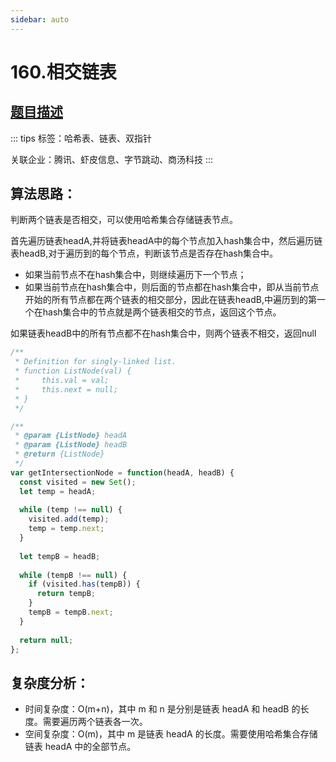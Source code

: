 ```yaml
---
sidebar: auto
---
```


# 160.相交链表

## [题目描述](https://leetcode.cn/problems/intersection-of-two-linked-lists/description/)


::: tips
标签：哈希表、链表、双指针

关联企业：腾讯、虾皮信息、字节跳动、商汤科技
:::

## 算法思路：
判断两个链表是否相交，可以使用哈希集合存储链表节点。

首先遍历链表headA,并将链表headA中的每个节点加入hash集合中，然后遍历链表headB,对于遍历到的每个节点，判断该节点是否存在hash集合中。

- 如果当前节点不在hash集合中，则继续遍历下一个节点；
- 如果当前节点在hash集合中，则后面的节点都在hash集合中，即从当前节点开始的所有节点都在两个链表的相交部分，因此在链表headB,中遍历到的第一个在hash集合中的节点就是两个链表相交的节点，返回这个节点。

如果链表headB中的所有节点都不在hash集合中，则两个链表不相交，返回null

```js
/**
 * Definition for singly-linked list.
 * function ListNode(val) {
 *     this.val = val;
 *     this.next = null;
 * }
 */

/**
 * @param {ListNode} headA
 * @param {ListNode} headB
 * @return {ListNode}
 */
var getIntersectionNode = function(headA, headB) {
  const visited = new Set();
  let temp = headA;
  
  while (temp !== null) {
    visited.add(temp);
    temp = temp.next;
  }
  
  let tempB = headB;
  
  while (tempB !== null) {
    if (visited.has(tempB)) {
      return tempB;
    }
    tempB = tempB.next;
  }
  
  return null;
};
```

## 复杂度分析：
- 时间复杂度：O(m+n)，其中 m 和 n 是分别是链表 headA 和 headB 的长度。需要遍历两个链表各一次。
- 空间复杂度：O(m)，其中 m 是链表 headA 的长度。需要使用哈希集合存储链表 headA 中的全部节点。




